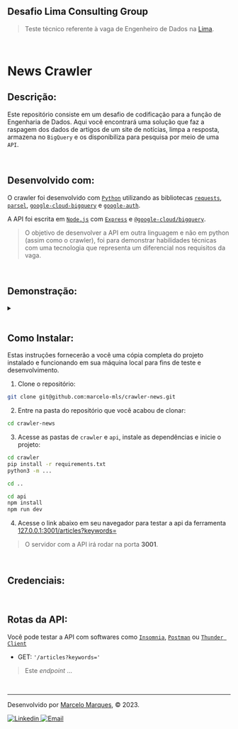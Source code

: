 ## Desafio Lima Consulting Group
> Teste técnico referente à vaga de Engenheiro de Dados na [Lima](https://www.limaconsulting.com/).

<br />

# News Crawler

## Descrição:
Este repositório consiste em um desafio de codificação para a função de Engenharia de Dados. Aqui você encontrará uma solução que faz a raspagem dos dados de artigos de um site de notícias, limpa a resposta, armazena no `BigQuery` e os disponibiliza para pesquisa por meio de uma `API`.

<br />

## Desenvolvido com:

O crawler foi desenvolvido com [`Python`](https://www.python.org/) utilizando as bibliotecas [`requests`](), [`parsel`](), [`google-cloud-bigquery`]() e [`google-auth`]().

A API foi escrita em [`Node.js`](https://nodejs.org/en) com [`Express`](https://expressjs.com/) e [`@google-cloud/bigquery`]().
> O objetivo de desenvolver a API em outra linguagem e não em python (assim como o crawler), foi para demonstrar habilidades técnicas com uma tecnologia que representa um diferencial nos requisitos da vaga.

<br />

## Demonstração:

<details>
  <summary>
  </summary>
  
  - #### Raspando as noticias
  ![]()

  - #### Site de notícias
  ![]()

  - #### Inserindo no BigQuery
  ![]()
  
  - #### Consultando a API
  ![]()

</details>

<br />

## Como Instalar:

Estas instruções fornecerão a você uma cópia completa do projeto instalado e funcionando em sua máquina local para fins de teste e desenvolvimento.

1. Clone o repositório:
```sh
git clone git@github.com:marcelo-mls/crawler-news.git
```
2. Entre na pasta do repositório que você acabou de clonar:
```sh
cd crawler-news
```
3. Acesse as pastas de `crawler` e `api`, instale as dependências e inicie o projeto:
```sh
cd crawler
pip install -r requirements.txt
python3 -m ...
```
```sh
cd ..
```
```sh
cd api
npm install
npm run dev
```
4. Acesse o link abaixo em seu navegador para testar a api da ferramenta
[127.0.0.1:3001/articles?keywords=](http://127.0.0.1:3001/articles?keywords=)

> O servidor com a API irá rodar na porta **3001**.

<br />

## Credenciais:


<br />

## Rotas da API:

Você pode testar a API com softwares como [`Insomnia`](https://insomnia.rest/download), [`Postman`](https://www.postman.com/) ou [`Thunder Client`](https://www.thunderclient.com/)

  - GET: `'/articles?keywords='`
  > Este _endpoint_ ...


<br />

---

Desenvolvido por [Marcelo Marques](https://www.linkedin.com/in/marcelo-mls/), © 2023.

<div>
  <a href = "https://www.linkedin.com/in/marcelo-mls/">
    <img src="https://img.shields.io/badge/LinkedIn-0077B5?style=for-the-badge&logo=linkedin&logoColor=white" alt="Linkedin" />
  </a>
  <a href="mailto:marcelo-mls@hotmail.com" target="_blank">
    <img src="https://img.shields.io/badge/Hotmail-0077B5?style=for-the-badge&logo=gmail&logoColor=white" alt="Email" />
  </a>
</div>
